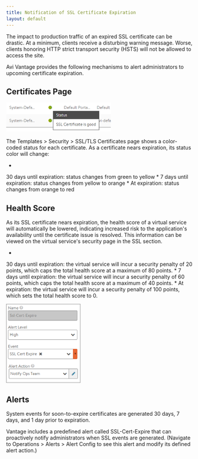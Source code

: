 ```yaml
---
title: Notification of SSL Certificate Expiration
layout: default
---
```

The impact to production traffic of an expired SSL certificate can be drastic. At a minimum, clients receive a disturbing warning message. Worse, clients honoring HTTP strict transport security (HSTS) will not be allowed to access the site. 

Avi Vantage provides the following mechanisms to alert administrators to upcoming certificate expiration.
 

## Certificates Page

<a href="img/SSLexpire.png"><img src="img/SSLexpire.png" alt="SSLexpire" width="283" height="79"></a>

The Templates > Security > SSL/TLS Certificates page shows a color-coded status for each certificate. As a certificate nears expiration, its status color will change:

* 
30 days until expiration: status changes from green to yellow
* 
7 days until expiration: status changes from yellow to orange
* 
At expiration: status changes from orange to red  

## Health Score

As its SSL certificate nears expiration, the health score of a virtual service will automatically be lowered, indicating increased risk to the application's availability until the certificate issue is resolved. This information can be viewed on the virtual service's security page in the SSL section.

* 
30 days until expiration: the virtual service will incur a security penalty of 20 points, which caps the total health score at a maximum of 80 points.
* 
7 days until expiration: the virtual service will incur a security penalty of 60 points, which caps the total health score at a maximum of 40 points.
* 
At expiration: the virtual service will incur a security penalty of 100 points, which sets the total health score to 0.  

<img src="img/SSLexpiration.png" alt="SSLexpiration" width="201" height="213">

## Alerts

System events for soon-to-expire certificates are generated 30 days, 7 days, and 1 day prior to expiration.

Vantage includes a predefined alert called SSL-Cert-Expire that can proactively notify administrators when SSL events are generated. (Navigate to Operations > Alerts > Alert Config to see this alert and modify its defined alert action.)
